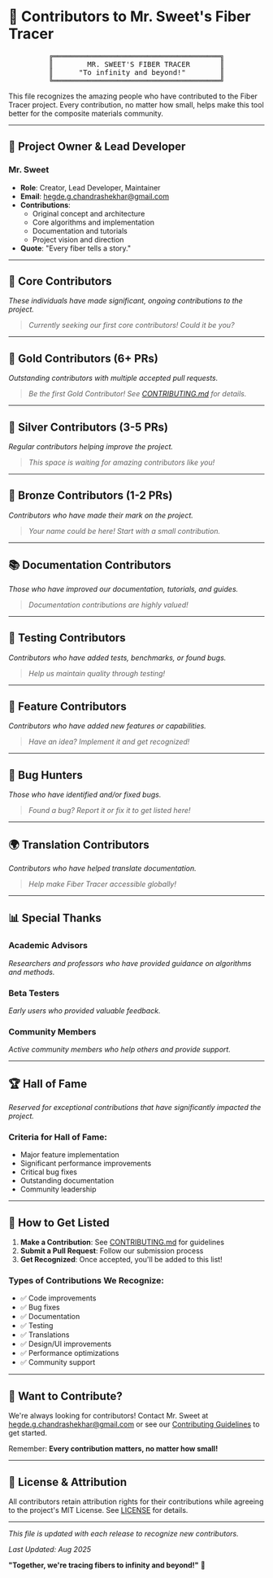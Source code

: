 # 🌟 Contributors to Mr. Sweet's Fiber Tracer

<pre align="center">
╔═══════════════════════════════════════╗
║        MR. SWEET'S FIBER TRACER       ║
║      "To infinity and beyond!"        ║
╚═══════════════════════════════════════╝
</pre>

This file recognizes the amazing people who have contributed to the Fiber Tracer project. Every contribution, no matter how small, helps make this tool better for the composite materials community.

---

## 👑 Project Owner & Lead Developer

### Mr. Sweet
- **Role**: Creator, Lead Developer, Maintainer
- **Email**: hegde.g.chandrashekhar@gmail.com
- **Contributions**: 
  - Original concept and architecture
  - Core algorithms and implementation
  - Documentation and tutorials
  - Project vision and direction
- **Quote**: "Every fiber tells a story."

---

## 💎 Core Contributors

*These individuals have made significant, ongoing contributions to the project.*

> *Currently seeking our first core contributors! Could it be you?*

---

## 🥇 Gold Contributors (6+ PRs)

*Outstanding contributors with multiple accepted pull requests.*

> *Be the first Gold Contributor! See [CONTRIBUTING.md](CONTRIBUTING.md) for details.*

---

## 🥈 Silver Contributors (3-5 PRs)

*Regular contributors helping improve the project.*

> *This space is waiting for amazing contributors like you!*

---

## 🥉 Bronze Contributors (1-2 PRs)

*Contributors who have made their mark on the project.*

> *Your name could be here! Start with a small contribution.*

---

## 📚 Documentation Contributors

*Those who have improved our documentation, tutorials, and guides.*

> *Documentation contributions are highly valued!*

---

## 🧪 Testing Contributors

*Contributors who have added tests, benchmarks, or found bugs.*

> *Help us maintain quality through testing!*

---

## 🎨 Feature Contributors

*Contributors who have added new features or capabilities.*

> *Have an idea? Implement it and get recognized!*

---

## 🐛 Bug Hunters

*Those who have identified and/or fixed bugs.*

> *Found a bug? Report it or fix it to get listed here!*

---

## 🌍 Translation Contributors

*Contributors who have helped translate documentation.*

> *Help make Fiber Tracer accessible globally!*

---

## 📊 Special Thanks

### Academic Advisors
*Researchers and professors who have provided guidance on algorithms and methods.*

### Beta Testers
*Early users who provided valuable feedback.*

### Community Members
*Active community members who help others and provide support.*

---

## 🏆 Hall of Fame

*Reserved for exceptional contributions that have significantly impacted the project.*

### Criteria for Hall of Fame:
- Major feature implementation
- Significant performance improvements
- Critical bug fixes
- Outstanding documentation
- Community leadership

---

## 📝 How to Get Listed

1. **Make a Contribution**: See [CONTRIBUTING.md](CONTRIBUTING.md) for guidelines
2. **Submit a Pull Request**: Follow our submission process
3. **Get Recognized**: Once accepted, you'll be added to this list!

### Types of Contributions We Recognize:
- ✅ Code improvements
- ✅ Bug fixes
- ✅ Documentation
- ✅ Testing
- ✅ Translations
- ✅ Design/UI improvements
- ✅ Performance optimizations
- ✅ Community support

---

## 📧 Want to Contribute?

We're always looking for contributors! Contact Mr. Sweet at hegde.g.chandrashekhar@gmail.com or see our [Contributing Guidelines](CONTRIBUTING.md) to get started.

Remember: **Every contribution matters, no matter how small!**

---

## 📜 License & Attribution

All contributors retain attribution rights for their contributions while agreeing to the project's MIT License. See [LICENSE](LICENSE) for details.

---

*This file is updated with each release to recognize new contributors.*

*Last Updated: Aug 2025*

**"Together, we're tracing fibers to infinity and beyond!"** 🚀
